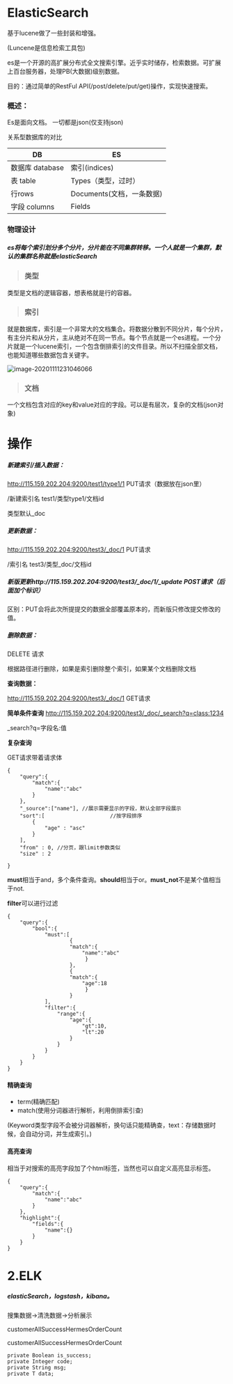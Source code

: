 # ElasticSearch

基于lucene做了一些封装和增强。

(Luncene是信息检索工具包)

es是一个开源的高扩展分布式全文搜索引擎。近乎实时储存，检索数据。可扩展上百台服务器，处理PB(大数据)级别数据。

目的：通过简单的RestFul API(/post/delete/put/get)操作，实现快速搜索。



### 概述：

Es是面向文档。 一切都是json(仅支持json)

关系型数据库的对比

| DB              | ES                        |
| --------------- | ------------------------- |
| 数据库 database | 索引(indices)             |
| 表 table        | Types（类型，过时）       |
| 行rows          | Documents(文档，一条数据) |
| 字段 columns    | Fields                    |

### 物理设计

##### es将每个索引划分多个分片，分片能在不同集群转移。一个人就是一个集群，默认的集群名称就是elasticSearch

> ### 类型

类型是文档的逻辑容器，想表格就是行的容器。

> ### 索引

就是数据库，索引是一个非常大的文档集合。将数据分散到不同分片，每个分片，有主分片和从分片，主从绝对不在同一节点。每个节点就是一个es进程。一个分片就是一个lucene索引，一个包含倒排索引的文件目录。所以不扫描全部文档，也能知道哪些数据包含关键字。

![image-20201111231046066](../../../Desktop/TyporaBlogMAC/图/image-20201111231046066.png)

> ### 文档

一个文档包含对应的key和value对应的字段。可以是有层次，复杂的文档(json对象)



# 操作

##### 新建索引/插入数据：

http://115.159.202.204:9200/test1/type1/1 PUT请求（数据放在json里）

/新建索引名 test1/类型type1/文档id

类型默认_doc

##### 更新数据：

http://115.159.202.204:9200/test3/_doc/1  PUT请求

/索引名 test3/类型_doc/文档id  

##### 新版更新http://115.159.202.204:9200/test3/_doc/1/_update  POST请求（后面加个标识）

区别：PUT会将此次所提提交的数据全部覆盖原本的，而新版只修改提交修改的值。

##### 删除数据：

DELETE 请求

根据路径进行删除，如果是索引删除整个索引，如果某个文档删除文档

**查询数据：**

http://115.159.202.204:9200/test3/_doc/1  GET请求

**简单条件查询** http://115.159.202.204:9200/test3/_doc/_search?q=class:1234

_search?q=字段名:值

**复杂查询** 

GET请求带着请求体

```
{
    "query":{
        "match":{
            "name":"abc"
        }
    },
    "_source":["name"], //展示需要显示的字段，默认全部字段展示
    "sort":[					 //按字段排序
    	{
    		"age" : "asc"
    	}
    ],
    "from" : 0, //分页，跟limit参数类似
    "size" : 2
    
}
```

**must**相当于and，多个条件查询。**should**相当于or。**must_not**不是某个值相当于not.

**filter**可以进行过滤

```
{
    "query":{
        "bool":{
        	"must":[
        			{
        			"match":{
            			"name":"abc"
      			 		 }
        			},
        			{
        			"match":{
            			"age":18
      			 		 }
        			}
        	],
        	"filter":{
        		"range":{
        			"age":{
        				"gt":10,
        				"lt":20
        			}
        		}
        	}
        }
    }
}
```

#### 精确查询

- term(精确匹配)
- match(使用分词器进行解析，利用倒排索引查)

(Keyword类型字段不会被分词器解析，换句话只能精确查，text：存储数据时候，会自动分词，并生成索引。)

#### 高亮查询 

相当于对搜索的高亮字段加了个html标签，当然也可以自定义高亮显示标签。

```
{
    "query":{
        "match":{
            "name":"abc"
        }
    },
    "highlight":{
    	"fields":{
    		"name":{}
    	}
    }
}
```



# 2.ELK

##### elasticSearch，logstash，kibana。

搜集数据->清洗数据->分析展示







customerAllSuccessHermesOrderCount

customerAllSuccessHermesOrderCount

```
private Boolean is_success;
private Integer code;
private String msg;
private T data;
```